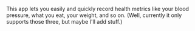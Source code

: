 This app lets you easily and quickly record health metrics like your blood pressure, what you eat, your weight, and so on.  (Well, currently it only supports those three, but maybe I'll add stuff.)